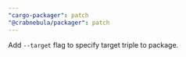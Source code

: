 ```yaml
---
"cargo-packager": patch
"@crabnebula/packager": patch
---
```


Add `--target` flag to specify target triple to package.